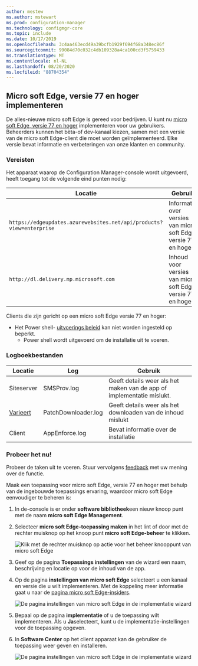 ```yaml
---
author: mestew
ms.author: mstewart
ms.prod: configuration-manager
ms.technology: configmgr-core
ms.topic: include
ms.date: 10/17/2019
ms.openlocfilehash: 3c4aa463ecd49a39bcfb1929f694f68a348ec86f
ms.sourcegitcommit: 99084d70c032c4db109328a4ca100cd3f5759433
ms.translationtype: MT
ms.contentlocale: nl-NL
ms.lasthandoff: 08/20/2020
ms.locfileid: "88704354"
---
```

## <a name="deploy-microsoft-edge-version-77-and-later"></a><a name="bkmk_Microsoft_Edge"></a> Micro soft Edge, versie 77 en hoger implementeren
<!--4561024-->
De alles-nieuwe micro soft Edge is gereed voor bedrijven. U kunt nu [micro soft Edge, versie 77 en hoger](/deployedge/) implementeren voor uw gebruikers. Beheerders kunnen het bèta-of dev-kanaal kiezen, samen met een versie van de micro soft Edge-client die moet worden geïmplementeerd. Elke versie bevat informatie en verbeteringen van onze klanten en community.

### <a name="prerequisites"></a>Vereisten

Het apparaat waarop de Configuration Manager-console wordt uitgevoerd, heeft toegang tot de volgende eind punten nodig:

|Locatie|Gebruik|
|---|---|
|`https://edgeupdates.azurewebsites.net/api/products?view=enterprise`|Informatie over versies van micro soft Edge versie 77 en hoger|
|`http://dl.delivery.mp.microsoft.com`|Inhoud voor versies van micro soft Edge, versie 77 en hoger|

Clients die zijn gericht op een micro soft Edge versie 77 en hoger:

- Het Power shell- [uitvoerings beleid](/powershell/module/microsoft.powershell.core/about/about_execution_policies) kan niet worden ingesteld op beperkt.
  - Power shell wordt uitgevoerd om de installatie uit te voeren.


### <a name="log-files"></a>Logboekbestanden

|Locatie|Log|Gebruik|
|---|---|---|
| Siteserver|SMSProv.log|Geeft details weer als het maken van de app of implementatie mislukt.|
| [Varieert](../../../../plan-design/hierarchy/log-files.md)|PatchDownloader.log| Geeft details weer als het downloaden van de inhoud mislukt|
| Client|  AppEnforce.log|Bevat informatie over de installatie|

### <a name="try-it-out"></a>Probeer het nu!

Probeer de taken uit te voeren. Stuur vervolgens [feedback](../../../../understand/find-help.md#product-feedback) met uw mening over de functie.

Maak een toepassing voor micro soft Edge, versie 77 en hoger met behulp van de ingebouwde toepassings ervaring, waardoor micro soft Edge eenvoudiger te beheren is:

1. In de-console is er onder **software bibliotheek**een nieuw knoop punt met de naam **micro soft Edge Management**.
1. Selecteer **micro soft Edge-toepassing maken** in het lint of door met de rechter muisknop op het knoop punt **micro soft Edge-beheer** te klikken.

   ![Klik met de rechter muisknop op actie voor het beheer knooppunt van micro soft Edge](../../media/4561024-create-microsoft-edge-application.png)

1. Geef op de pagina **Toepassings instellingen** van de wizard een naam, beschrijving en locatie op voor de inhoud van de app.
1. Op de pagina **instellingen van micro soft Edge** selecteert u een kanaal en versie die u wilt implementeren. Met de koppeling meer informatie gaat u naar de [pagina micro soft Edge-insiders](https://www.microsoftedgeinsider.com/).

   ![De pagina instellingen van micro soft Edge in de implementatie wizard](../../media/4561024-edge-settings-wizard.png)

1. Bepaal op de pagina **implementatie** of u de toepassing wilt implementeren. Als u **Ja**selecteert, kunt u de implementatie-instellingen voor de toepassing opgeven.
1. In **Software Center** op het client apparaat kan de gebruiker de toepassing weer geven en installeren.

   ![De pagina instellingen van micro soft Edge in de implementatie wizard](../../media/4561024-software-center-install-edge.png)